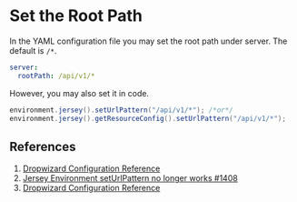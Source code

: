 # Set the Root Path

In the YAML configuration file you may set the root path under server. The default is `/*`.

```yml
server:
  rootPath: /api/v1/*
```

However, you may also set it in code.

```java
environment.jersey().setUrlPattern("/api/v1/*"); /*or*/
environment.jersey().getResourceConfig().setUrlPattern("/api/v1/*");
```

## References

1. [Dropwizard Configuration Reference](https://www.dropwizard.io/en/latest/manual/configuration.html)
1. [Jersey Environment setUrlPattern no longer works #1408](https://github.com/dropwizard/dropwizard/issues/1408)
1. [Dropwizard Configuration Reference](https://www.dropwizard.io/en/latest/manual/configuration.html)
